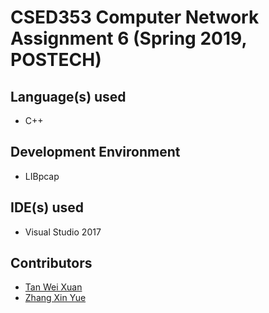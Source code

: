 # CSED353 Computer Network Assignment 6 (Spring 2019, POSTECH)

## Language(s) used
* C++

## Development Environment
* LIBpcap

## IDE(s) used
* Visual Studio 2017

## Contributors
* [Tan Wei Xuan](https://github.com/jermsinarocket)
* [Zhang Xin Yue](https://github.com/zsemon)

